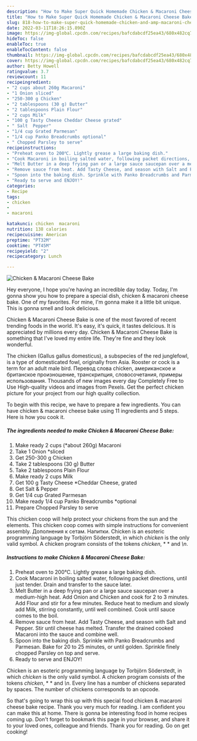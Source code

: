 ```yaml
---
description: "How to Make Super Quick Homemade Chicken & Macaroni Cheese Bake"
title: "How to Make Super Quick Homemade Chicken & Macaroni Cheese Bake"
slug: 818-how-to-make-super-quick-homemade-chicken-and-amp-macaroni-cheese-bake
date: 2022-03-11T18:26:15.890Z
image: https://img-global.cpcdn.com/recipes/bafcdabcdf25ea43/680x482cq70/chicken-macaroni-cheese-bake-recipe-main-photo.jpg
hideToc: false
enableToc: true
enableTocContent: false
thumbnail: https://img-global.cpcdn.com/recipes/bafcdabcdf25ea43/680x482cq70/chicken-macaroni-cheese-bake-recipe-main-photo.jpg
cover: https://img-global.cpcdn.com/recipes/bafcdabcdf25ea43/680x482cq70/chicken-macaroni-cheese-bake-recipe-main-photo.jpg
author: Betty Howell
ratingvalue: 3.7
reviewcount: 11
recipeingredient:
- "2 cups about 260g Macaroni"
- "1 Onion sliced"
- "250-300 g Chicken"
- "2 tablespoons (30 g) Butter"
- "2 tablespoons Plain Flour"
- "2 cups Milk"
- "100 g Tasty Cheese Cheddar Cheese grated"
- " Salt  Pepper"
- "1/4 cup Grated Parmesan"
- "1/4 cup Panko Breadcrumbs optional"
- " Chopped Parsley to serve"
recipeinstructions:
- "Preheat oven to 200℃. Lightly grease a large baking dish."
- "Cook Macaroni in boiling salted water, following packet directions, until just tender. Drain and transfer to the sauce later."
- "Melt Butter in a deep frying pan or a large sauce saucepan over a medium-high heat. Add Onion and Chicken and cook for 2 to 3 minutes. Add Flour and stir for a few minutes. Reduce heat to medium and slowly add Milk, stirring constantly, until well combined. Cook until sauce comes to the boil."
- "Remove sauce from heat. Add Tasty Cheese, and season with Salt and Pepper. Stir until cheese has melted. Transfer the drained cooked Macaroni into the sauce and combine well."
- "Spoon into the baking dish. Sprinkle with Panko Breadcrumbs and Parmesan. Bake for 20 to 25 minutes, or until golden. Sprinkle finely chopped Parsley on top and serve."
- "Ready to serve and ENJOY!"
categories:
- Recipe
tags:
- chicken
- 
- macaroni

katakunci: chicken  macaroni 
nutrition: 138 calories
recipecuisine: American
preptime: "PT32M"
cooktime: "PT45M"
recipeyield: "2"
recipecategory: Lunch

---
```



![Chicken & Macaroni Cheese Bake](https://img-global.cpcdn.com/recipes/bafcdabcdf25ea43/680x482cq70/chicken-macaroni-cheese-bake-recipe-main-photo.jpg)

Hey everyone, I hope you're having an incredible day today. Today, I'm gonna show you how to prepare a special dish, chicken & macaroni cheese bake. One of my favorites. For mine, I'm gonna make it a little bit unique. This is gonna smell and look delicious.

Chicken & Macaroni Cheese Bake is one of the most favored of recent trending foods in the world. It's easy, it's quick, it tastes delicious. It is appreciated by millions every day. Chicken & Macaroni Cheese Bake is something that I've loved my entire life. They're fine and they look wonderful.

The chicken (Gallus gallus domesticus), a subspecies of the red junglefowl, is a type of domesticated fowl, originally from Asia. Rooster or cock is a term for an adult male bird. Перевод слова chicken, американское и британское произношение, транскрипция, словосочетания, примеры использования. Thousands of new images every day Completely Free to Use High-quality videos and images from Pexels. Get the perfect chicken picture for your project from our high quality collection.


To begin with this recipe, we have to prepare a few ingredients. You can have chicken & macaroni cheese bake using 11 ingredients and 5 steps. Here is how you cook it.

<!--inarticleads1-->

##### The ingredients needed to make Chicken & Macaroni Cheese Bake:

1. Make ready 2 cups (*about 260g) Macaroni
1. Take 1 Onion *sliced
1. Get 250-300 g Chicken
1. Take 2 tablespoons (30 g) Butter
1. Take 2 tablespoons Plain Flour
1. Make ready 2 cups Milk
1. Get 100 g Tasty Cheese *Cheddar Cheese, grated
1. Get  Salt & Pepper
1. Get 1/4 cup Grated Parmesan
1. Make ready 1/4 cup Panko Breadcrumbs *optional
1. Prepare  Chopped Parsley to serve


This chicken coop will help protect your chickens from the sun and the elements. This chicken coop comes with simple instructions for convenient assembly. Дополнения к сетам. Напитки. Chicken is an esoteric programming language by Torbjörn Söderstedt, in which *chicken* is the only valid symbol. A chicken program consists of the tokens *chicken*, * * and *\n*. 

<!--inarticleads2-->

##### Instructions to make Chicken & Macaroni Cheese Bake:

1. Preheat oven to 200℃. Lightly grease a large baking dish.
1. Cook Macaroni in boiling salted water, following packet directions, until just tender. Drain and transfer to the sauce later.
1. Melt Butter in a deep frying pan or a large sauce saucepan over a medium-high heat. Add Onion and Chicken and cook for 2 to 3 minutes. Add Flour and stir for a few minutes. Reduce heat to medium and slowly add Milk, stirring constantly, until well combined. Cook until sauce comes to the boil.
1. Remove sauce from heat. Add Tasty Cheese, and season with Salt and Pepper. Stir until cheese has melted. Transfer the drained cooked Macaroni into the sauce and combine well.
1. Spoon into the baking dish. Sprinkle with Panko Breadcrumbs and Parmesan. Bake for 20 to 25 minutes, or until golden. Sprinkle finely chopped Parsley on top and serve.
1. Ready to serve and ENJOY!

Chicken is an esoteric programming language by Torbjörn Söderstedt, in which *chicken* is the only valid symbol. A chicken program consists of the tokens *chicken*, * * and *\n*. Every line has a number of chickens separated by spaces. The number of chickens corresponds to an opcode. 

So that's going to wrap this up with this special food chicken & macaroni cheese bake recipe. Thank you very much for reading. I am confident you can make this at home. There is gonna be interesting food in home recipes coming up. Don't forget to bookmark this page in your browser, and share it to your loved ones, colleague and friends. Thank you for reading. Go on get cooking!
